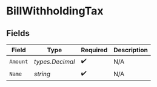 # BillWithholdingTax


## Fields

| Field              | Type               | Required           | Description        |
| ------------------ | ------------------ | ------------------ | ------------------ |
| `Amount`           | *types.Decimal*    | :heavy_check_mark: | N/A                |
| `Name`             | *string*           | :heavy_check_mark: | N/A                |